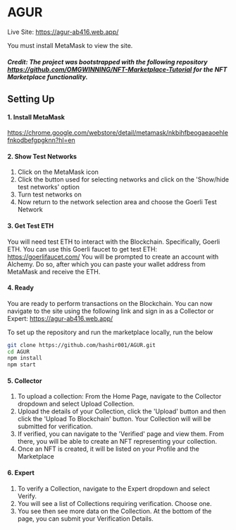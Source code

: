 # AGUR

Live Site: https://agur-ab416.web.app/

You must install MetaMask to view the site.
##### **Credit: The project was bootstrapped with the following repository https://github.com/OMGWINNING/NFT-Marketplace-Tutorial for the NFT Marketplace functionality.**

## Setting Up

#### 1. Install MetaMask 
https://chrome.google.com/webstore/detail/metamask/nkbihfbeogaeaoehlefnkodbefgpgknn?hl=en

#### 2. Show Test Networks 
1. Click on the MetaMask icon
2. Click the button used for selecting networks and click on the 'Show/hide test networks' option
3. Turn test networks on
4. Now return to the network selection area and choose the Goerli Test Network

#### 3. Get Test ETH
You will need test ETH to interact with the Blockchain. Specifically, Goerli ETH.
You can use this Goerli faucet to get test ETH: https://goerlifaucet.com/
You will be prompted to create an account with Alchemy. Do so, after which you can paste your wallet address from MetaMask and receive the ETH.

#### 4. Ready
You are ready to perform transactions on the Blockchain.
You can now navigate to the site using the following link and sign in as a Collector or Expert: https://agur-ab416.web.app/

To set up the repository and run the marketplace locally, run the below
```bash
git clone https://github.com/hashir001/AGUR.git
cd AGUR
npm install
npm start
```

#### 5. Collector
1. To upload a collection: From the Home Page, navigate to the Collector dropdown and select Upload Collection. 
2. Upload the details of your Collection, click the 'Upload' button and then click the 'Upload To Blockchain' button. Your Collection will will be submitted for verification.
3. If verified, you can navigate to the 'Verified' page and view them. From there, you will be able to create an NFT representing your collection. 
4. Once an NFT is created, it will be listed on your Profile and the Marketplace

#### 6. Expert
1. To verify a Collection, navigate to the Expert dropdown and select Verify.
2. You will see a list of Collections requiring verification. Choose one.
3. You see then see more data on the Collection. At the bottom of the page, you can submit your Verification Details.


